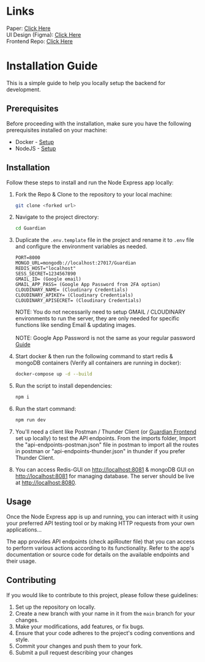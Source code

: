 # Links

Paper: [Click Here](https://drive.google.com/file/d/1KRv_YBNtan94x9XF6fUw3y1G5wY68zJP/view?usp=sharing)<br/>
UI Design (Figma): [Click Here](https://www.figma.com/file/k5eDd6Edq2NL3xGf4do5Ki/Guardian?type=design&node-id=0%3A1&t=Js4hdwCZioEZo3dU-1)<br/>
Frontend Repo: [Click Here](https://github.com/ishtails/guardian-client)<br/>

# Installation Guide

This is a simple guide to help you locally setup the backend for development.

## Prerequisites

Before proceeding with the installation, make sure you have the following prerequisites installed on your machine:

- Docker - [Setup](https://docs.docker.com/engine/install/)
- NodeJS - [Setup](https://nodejs.org/en/download)

## Installation

Follow these steps to install and run the Node Express app locally:

1. Fork the Repo & Clone to the repository to your local machine:

   ```bash
   git clone <forked url>
   ```

2. Navigate to the project directory:

   ```bash
   cd Guardian
   ```

3. Duplicate the `.env.template` file in the project and rename it to `.env` file and configure the environment variables as needed. 

   ```
   PORT=8000
   MONGO_URL=mongodb://localhost:27017/Guardian
   REDIS_HOST="localhost"
   SESS_SECRET=1234567890
   GMAIL_ID= (Google email)
   GMAIL_APP_PASS= (Google App Password from 2FA option)
   CLOUDINARY_NAME= (Cloudinary Credentials)
   CLOUDINARY_APIKEY= (Cloudinary Credentials)
   CLOUDINARY_APISECRET= (Cloudinary Credentials)
   ```

   NOTE: You do not necessarily need to setup GMAIL / CLOUDINARY environments to run the server, they are only needed for specific functions like sending Email & updating images. <br/><br/>
   NOTE: Google App Password is not the same as your regular password [Guide](https://support.google.com/accounts/answer/185833?hl=en)

5. Start docker & then run the following command to start redis & mongoDB containers (Verify all containers are running in docker):

   ```bash
   docker-compose up -d --build
   ```
6. Run the script to install dependencies:

   ```bash
   npm i
   ```
7. Run the start command:

   ```bash
   npm run dev
   ```

7. You'll need a client like Postman / Thunder Client (or [Guardian Frontend](https://github.com/ishtails/guardian-client) set up locally) to test the API endpoints. From the imports folder, Import the "api-endpoints-postman.json" file in postman to import all the routes in postman or "api-endpoints-thunder.json" in thunder if you prefer Thunder Client.

8. You can access Redis-GUI on [http://localhost:8081](http://localhost:8081) & mongoDB GUI on [http://localhost:8081](http://localhost:8081) for managing database. The server should be live at [http://localhost:8080](http://localhost:8080).

## Usage

Once the Node Express app is up and running, you can interact with it using your preferred API testing tool or by making HTTP requests from your own applications...

The app provides API endpoints (check apiRouter file) that you can access to perform various actions according to its functionality. Refer to the app's documentation or source code for details on the available endpoints and their usage.

## Contributing

If you would like to contribute to this project, please follow these guidelines:

1. Set up the repository on locally.
2. Create a new branch with your name in it from the `main` branch for your changes.
3. Make your modifications, add features, or fix bugs.
4. Ensure that your code adheres to the project's coding conventions and style.
5. Commit your changes and push them to your fork.
6. Submit a pull request describing your changes
